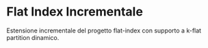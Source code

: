 # Flat Index Incrementale

Estensione incrementale del progetto flat-index con supporto a k-flat partition dinamico.